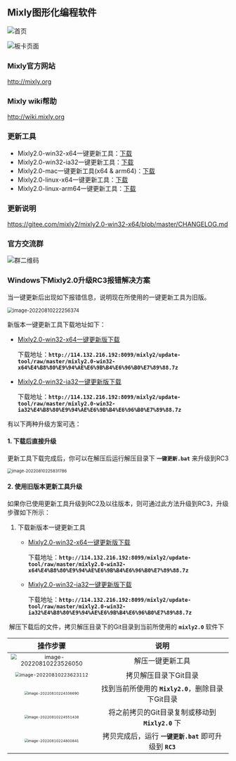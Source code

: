 ## Mixly图形化编程软件

![首页](https://images.gitee.com/uploads/images/2022/0617/011457_3dd93247_5225463.jpeg "屏幕截图.png")

![板卡页面](https://images.gitee.com/uploads/images/2022/0617/011645_48689fe3_5225463.jpeg "屏幕截图.png")

### Mixly官方网站

http://mixly.org

### Mixly wiki帮助

http://wiki.mixly.org

### 更新工具

- Mixly2.0-win32-x64一键更新工具：[下载](http://114.132.216.192:8099/mixly2/update-tool/raw/master/mixly2.0-win32-x64%E4%B8%80%E9%94%AE%E6%9B%B4%E6%96%B0%E7%89%88.7z)
- Mixly2.0-win32-ia32一键更新工具：[下载](http://114.132.216.192:8099/mixly2/update-tool/raw/master/mixly2.0-win32-ia32%E4%B8%80%E9%94%AE%E6%9B%B4%E6%96%B0%E7%89%88.7z)
- Mixly2.0-mac一键更新工具(x64 & arm64)：[下载](http://114.132.216.192:8099/mixly2/update-tool/raw/master/mixly2.0-mac%E4%B8%80%E9%94%AE%E6%9B%B4%E6%96%B0%E7%89%88.7z)
- Mixly2.0-linux-x64一键更新工具：[下载](http://114.132.216.192:8099/mixly2/update-tool/raw/master/Mixly2.0-linux-x64%E4%B8%80%E9%94%AE%E6%9B%B4%E6%96%B0%E7%89%88.zip)
- Mixly2.0-linux-arm64一键更新工具：[下载](http://114.132.216.192:8099/mixly2/update-tool/raw/master/Mixly2.0-linux-arm64%E4%B8%80%E9%94%AE%E6%9B%B4%E6%96%B0%E7%89%88.zip)

### 更新说明

https://gitee.com/mixly2/mixly2.0-win32-x64/blob/master/CHANGELOG.md

### 官方交流群

![群二维码](https://images.gitee.com/uploads/images/2022/0617/011215_1fbe6d6a_5225463.png)


### Windows下Mixly2.0升级RC3报错解决方案

当一键更新后出现如下报错信息，说明现在所使用的一键更新工具为旧版。


<img src="https://foruda.gitee.com/images/1660144693004500629/image-20220810222256374.png" alt="image-20220810222256374" style="zoom: 80%;" />

新版本一键更新工具下载地址如下：

- [Mixly2.0-win32-x64一键更新版下载](http://114.132.216.192:8099/mixly2/update-tool/raw/master/mixly2.0-win32-x64%E4%B8%80%E9%94%AE%E6%9B%B4%E6%96%B0%E7%89%88.7z)

  下载地址：**`http://114.132.216.192:8099/mixly2/update-tool/raw/master/mixly2.0-win32-x64%E4%B8%80%E9%94%AE%E6%9B%B4%E6%96%B0%E7%89%88.7z`**

- [Mixly2.0-win32-ia32一键更新版下载](http://114.132.216.192:8099/mixly2/update-tool/raw/master/mixly2.0-win32-ia32%E4%B8%80%E9%94%AE%E6%9B%B4%E6%96%B0%E7%89%88.7z)

  下载地址：**`http://114.132.216.192:8099/mixly2/update-tool/raw/master/mixly2.0-win32-ia32%E4%B8%80%E9%94%AE%E6%9B%B4%E6%96%B0%E7%89%88.7z`**

有以下两种升级方案可选：

#### 1. 下载后直接升级

更新工具下载完成后，你可以在解压后运行解压目录下 **`一键更新.bat`** 来升级到RC3

<img src="https://foruda.gitee.com/images/1660144793455409501/image-20220810225831786.png" alt="image-20220810225831786" style="zoom:67%;" />

#### 2. 使用旧版本更新工具升级

如果你已使用更新工具升级到RC2及以往版本，则可通过此方法升级到RC3，升级步骤如下所示：

1. 下载新版本一键更新工具

   - [Mixly2.0-win32-x64一键更新版下载](http://114.132.216.192:8099/mixly2/update-tool/raw/master/mixly2.0-win32-x64%E4%B8%80%E9%94%AE%E6%9B%B4%E6%96%B0%E7%89%88.7z)

     下载地址：**`http://114.132.216.192:8099/mixly2/update-tool/raw/master/mixly2.0-win32-x64%E4%B8%80%E9%94%AE%E6%9B%B4%E6%96%B0%E7%89%88.7z`**

   - [Mixly2.0-win32-ia32一键更新版下载](http://114.132.216.192:8099/mixly2/update-tool/raw/master/mixly2.0-win32-ia32%E4%B8%80%E9%94%AE%E6%9B%B4%E6%96%B0%E7%89%88.7z)

     下载地址：**`http://114.132.216.192:8099/mixly2/update-tool/raw/master/mixly2.0-win32-ia32%E4%B8%80%E9%94%AE%E6%9B%B4%E6%96%B0%E7%89%88.7z`**

​	解压下载后的文件，拷贝解压目录下的Git目录到当前所使用的 **`mixly2.0`** 软件下

|                           操作步骤                           |                           说明                           |
| :----------------------------------------------------------: | :------------------------------------------------------: |
| <img src="https://foruda.gitee.com/images/1660144819403219991/image-20220810223526050.png" alt="image-20220810223526050" style="zoom: 80%;" /> |                     解压一键更新工具                     |
| <img src="https://foruda.gitee.com/images/1660144860830732996/image-20220810223623112.png" alt="image-20220810223623112" style="zoom: 67%;" /> |                  拷贝解压目录下Git目录                   |
| <img src="https://foruda.gitee.com/images/1660144879313572080/image-20220810224336690.png" alt="image-20220810224336690" style="zoom: 50%;" /> |    找到当前所使用的 **`Mixly2.0`**，删除目录下Git目录    |
| <img src="https://foruda.gitee.com/images/1660144894959141887/image-20220810224551438.png" alt="image-20220810224551438" style="zoom:50%;" /> |    将之前拷贝的Git目录复制或移动到 **`Mixly2.0`** 下     |
| <img src="https://foruda.gitee.com/images/1660144913377046309/image-20220810224800841.png" alt="image-20220810224800841" style="zoom:50%;" /> | 拷贝完成后，运行 **`一键更新.bat`** 即可升级到 **`RC3`** |
